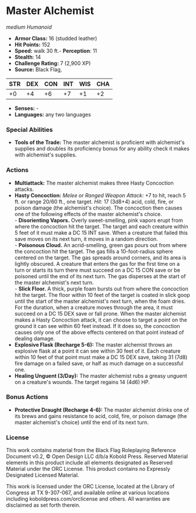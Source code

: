 # Master Alchemist

*medium* *Humanoid*

- **Armor Class:** 16 (studded leather)
- **Hit Points:** 152 
- **Speed:** walk 30 ft.- **Perception**: 11
- **Stealth**: 14
- **Challenge Rating:** 7 (2,900 XP)
- **Source:** Black Flag,

| STR | DEX | CON | INT | WIS | CHA |
| --- | --- | --- | --- | --- | --- |
| +0 | +4 | +6 | +7 | +1 | +2 |

- **Senses:** -
- **Languages:** any two languages

### Special Abilities

- **Tools of the Trade:** The master alchemist is proficient with alchemist's supplies and doubles its proficiency bonus for any ability check it makes with alchemist's supplies.

### Actions

- **Multiattack:** The master alchemist makes three Hasty Concoction attacks.
- **Hasty Concoction:** _Melee or Ranged Weapon Attack:_ +7 to hit, reach 5 ft. or range 20/60 ft., one target. _Hit:_ 17 (3d8+4) acid, cold, fire, or poison damage (the alchemist's choice). The concoction then causes one of the following effects of the master alchemist's choice.<br>- **Disorienting Vapors.** Overly sweet-smelling, pink vapors erupt from where the concoction hit the target. The target and each creature within 5 feet of it must make a DC 15 INT save. When a creature that failed this save moves on its next turn, it moves in a random direction.<br>- **Poisonous Cloud.** An acrid-smelling, green gas pours out from where the concoction hit the target. The gas fills a 10-foot-radius sphere centered on the target. The gas spreads around corners, and its area is lightly obscured. A creature that enters the gas for the first time on a turn or starts its turn there must succeed on a DC 15 CON save or be poisoned until the end of its next turn. The gas disperses at the start of the master alchemist's next turn.<br>- **Slick Floor.** A thick, purple foam bursts out from where the concoction hit the target. The floor within 10 feet of the target is coated in slick goop until the start of the master alchemist's next turn, when the foam dries. For the duration, when a creature moves through the area, it must succeed on a DC 15 DEX save or fall prone. When the master alchemist makes a Hasty Concoction attack, it can choose to target a point on the ground it can see within 60 feet instead. If it does so, the concoction causes only one of the above effects centered on that point instead of dealing damage.
- **Explosive Flask (Recharge 5-6):** The master alchemist throws an explosive flask at a point it can see within 30 feet of it. Each creature within 10 feet of that point must make a DC 15 DEX save, taking 31 (7d8) fire damage on a failed save, or half as much damage on a successful one.
- **Healing Unguent (3/Day):** The master alchemist rubs a greasy unguent on a creature's wounds. The target regains 14 (4d6) HP.

### Bonus Actions

- **Protective Draught (Recharge 4-6):** The master alchemist drinks one of its brews and gains resistance to acid, cold, fire, or poison damage (the master alchemist's choice) until the end of its next turn.


### License

This work contains material from the Black Flag Roleplaying Reference Document v0.2, © Open Design LLC d/b/a Kobold Press. Reserved Material elements in this product include all elements designated as Reserved Material under the ORC License. This product contains no Expressly Designated Licensed Material.

This work is licensed under the ORC License, located at the Library of Congress at TX 9-307-067, and available online at various locations including koboldpress.com/orclicense and others. All warranties are disclaimed as set forth therein.
